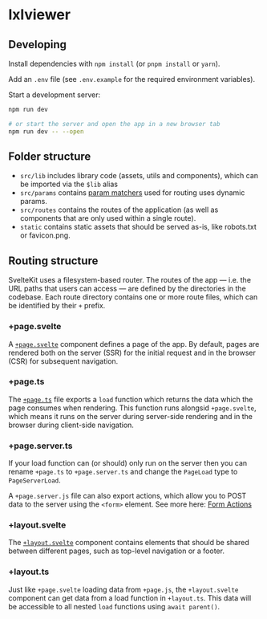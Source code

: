 # lxlviewer

## Developing

Install dependencies with `npm install` (or `pnpm install` or `yarn`).

Add an `.env` file (see `.env.example` for the required environment variables).

Start a development server:

```bash
npm run dev

# or start the server and open the app in a new browser tab
npm run dev -- --open
```

## Folder structure

- `src/lib` includes library code (assets, utils and components), which can be imported via the `$lib` alias
- `src/params` contains [param matchers](https://kit.svelte.dev/docs/advanced-routing#matching) used for routing uses dynamic params.
- `src/routes` contains the routes of the application (as well as components that are only used within a single route).
- `static` contains static assets that should be served as-is, like robots.txt or favicon.png.

## Routing structure

SvelteKit uses a filesystem-based router. The routes of the app — i.e. the URL paths that users can access — are defined by the directories in the codebase. Each route directory contains one or more route files, which can be identified by their `+` prefix.

### +page.svelte

A [`+page.svelte`](https://kit.svelte.dev/docs/routing#page-page-svelte) component defines a page of the app. By default, pages are rendered both on the server (SSR) for the initial request and in the browser (CSR) for subsequent navigation.

### +page.ts

The [`+page.ts`](https://kit.svelte.dev/docs/routing#page-page-js) file exports a `load` function which returns the data which the page consumes when rendering. This function runs alongsid `+page.svelte`, which means it runs on the server during server-side rendering and in the browser during client-side navigation.

### +page.server.ts

If your load function can (or should) only run on the server then you can rename `+page.ts` to `+page.server.ts` and change the `PageLoad` type to `PageServerLoad`.

A `+page.server.js` file can also export actions, which allow you to POST data to the server using the `<form>` element. See more here: [Form Actions](https://kit.svelte.dev/docs/form-actions)

### +layout.svelte

The [`+layout.svelte`](https://kit.svelte.dev/docs/routing#layout) component contains elements that should be shared between different pages, such as top-level navigation or a footer.

### +layout.ts

Just like `+page.svelte` loading data from `+page.js`, the `+layout.svelte` component can get data from a load function in `+layout.ts`. This data will be accessible to all nested `load` functions using `await parent()`.
